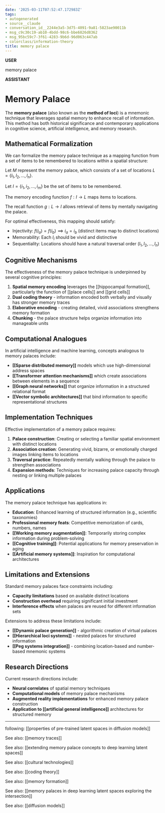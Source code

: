 ```yaml
---
date: '2025-03-11T07:52:47.172983Z'
tags:
- autogenerated
- source__claude
- conversation_id__2244e3a5-3d75-4091-9a81-5823ae90011b
- msg_c9c30c19-ab10-4bdd-98c6-bbe6826d8362
- msg_95bc59c7-3f61-4283-9b6d-96d063c447ab
- colorclass/information-theory
title: memory palace
---
```


**USER**

memory palace


**ASSISTANT**

# Memory Palace

The **memory palace** (also known as the **method of loci**) is a mnemonic technique that leverages spatial memory to enhance recall of information. This method has both historical significance and contemporary applications in cognitive science, artificial intelligence, and memory research.

## Mathematical Formalization

We can formalize the memory palace technique as a mapping function from a set of items to be remembered to locations within a spatial structure:

Let $M$ represent the memory palace, which consists of a set of locations $L = \{l_1, l_2, ..., l_n\}$. 

Let $I = \{i_1, i_2, ..., i_m\}$ be the set of items to be remembered.

The memory encoding function $f: I \rightarrow L$ maps items to locations.

The recall function $g: L \rightarrow I$ allows retrieval of items by mentally navigating the palace.

For optimal effectiveness, this mapping should satisfy:
- Injectivity: $f(i_a) = f(i_b) \implies i_a = i_b$ (distinct items map to distinct locations)
- Memorability: Each $l_i$ should be vivid and distinctive
- Sequentiality: Locations should have a natural traversal order $(l_1, l_2, ..., l_n)$

## Cognitive Mechanisms

The effectiveness of the memory palace technique is underpinned by several cognitive principles:

1. **Spatial memory encoding** leverages the [[hippocampal formation]], particularly the function of [[place cells]] and [[grid cells]]
2. **Dual coding theory** - information encoded both verbally and visually has stronger memory traces
3. **Elaborative encoding** - creating detailed, vivid associations strengthens memory formation
4. **Chunking** - the palace structure helps organize information into manageable units

## Computational Analogues

In artificial intelligence and machine learning, concepts analogous to memory palaces include:

- **[[Sparse distributed memory]]** models which use high-dimensional address spaces
- **[[Transformer attention mechanisms]]** which create associations between elements in a sequence
- **[[Graph neural networks]]** that organize information in a structured relational format
- **[[Vector symbolic architectures]]** that bind information to specific representational structures

## Implementation Techniques

Effective implementation of a memory palace requires:

1. **Palace construction**: Creating or selecting a familiar spatial environment with distinct locations
2. **Association creation**: Generating vivid, bizarre, or emotionally charged images linking items to locations
3. **Traversal practice**: Repeatedly mentally walking through the palace to strengthen associations
4. **Expansion methods**: Techniques for increasing palace capacity through nesting or linking multiple palaces

## Applications

The memory palace technique has applications in:

- **Education**: Enhanced learning of structured information (e.g., scientific taxonomies)
- **Professional memory feats**: Competitive memorization of cards, numbers, names
- **[[Working memory augmentation]]**: Temporarily storing complex information during problem-solving
- **[[Cognitive training]]**: Potential applications for memory preservation in aging
- **[[Artificial memory systems]]**: Inspiration for computational architectures

## Limitations and Extensions

Standard memory palaces face constraints including:

- **Capacity limitations** based on available distinct locations
- **Construction overhead** requiring significant initial investment
- **Interference effects** when palaces are reused for different information sets

Extensions to address these limitations include:

- **[[Dynamic palace generation]]** - algorithmic creation of virtual palaces
- **[[Hierarchical loci systems]]** - nested palaces for structured information
- **[[Peg systems integration]]** - combining location-based and number-based mnemonic systems

## Research Directions

Current research directions include:

- **Neural correlates** of spatial memory techniques
- **Computational models** of memory palace mechanisms
- **Augmented reality implementations** for enhanced memory palace construction
- **Application to [[artificial general intelligence]]** architectures for structured memory


---


following: [[properties of pre-trained latent spaces in diffusion models]]

See also: [[memory traces]]


See also: [[extending memory palace concepts to deep learning latent spaces]]


See also: [[cultural technologies]]


See also: [[coding theory]]


See also: [[memory formation]]


See also: [[memory palaces in deep learning latent spaces exploring the intersection]]


See also: [[diffusion models]]